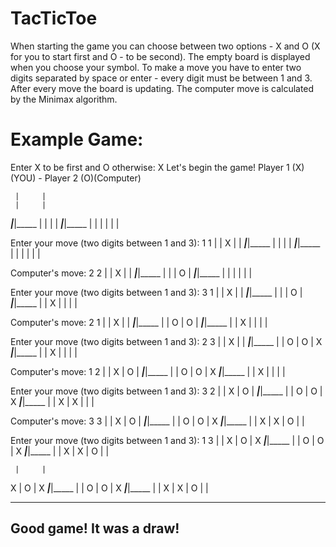 # TacTicToe

When starting the game you can choose between two options - 
X and O (X for you to start first and O - to be second).
The empty board is displayed when you choose your symbol.
To make a move you have to enter two digits separated by space
or enter - every digit must be between 1 and 3.
After every move the board is updating.
The computer move is calculated by the Minimax algorithm.

# Example Game: 


Enter X to be first and O otherwise: X
Let's begin the game!
Player 1 (X)(YOU)  -  Player 2 (O)(Computer)


     |     |
     |     |
_____|_____|_____
     |     |
     |     |
_____|_____|_____
     |     |
     |     |
     |     |

Enter your move (two digits between 1 and 3): 1 1
     |     |
  X  |     |
_____|_____|_____
     |     |
     |     |
_____|_____|_____
     |     |
     |     |
     |     |

Computer's move: 2 2
     |     |
  X  |     |
_____|_____|_____
     |     |
     |  O  |
_____|_____|_____
     |     |
     |     |
     |     |

Enter your move (two digits between 1 and 3): 3 1
     |     |
  X  |     |
_____|_____|_____
     |     |
     |  O  |
_____|_____|_____
     |     |
  X  |     |
     |     |

Computer's move: 2 1
     |     |
  X  |     |
_____|_____|_____
     |     |
  O  |  O  |
_____|_____|_____
     |     |
  X  |     |
     |     |

Enter your move (two digits between 1 and 3): 2 3
     |     |
  X  |     |
_____|_____|_____
     |     |
  O  |  O  |  X
_____|_____|_____
     |     |
  X  |     |
     |     |

Computer's move: 1 2
     |     |
  X  |  O  |
_____|_____|_____
     |     |
  O  |  O  |  X
_____|_____|_____
     |     |
  X  |     |
     |     |

Enter your move (two digits between 1 and 3): 3 2
     |     |
  X  |  O  |
_____|_____|_____
     |     |
  O  |  O  |  X
_____|_____|_____
     |     |
  X  |  X  |
     |     |

Computer's move: 3 3
     |     |
  X  |  O  |
_____|_____|_____
     |     |
  O  |  O  |  X
_____|_____|_____
     |     |
  X  |  X  |  O
     |     |

Enter your move (two digits between 1 and 3): 1 3
     |     |
  X  |  O  |  X
_____|_____|_____
     |     |
  O  |  O  |  X
_____|_____|_____
     |     |
  X  |  X  |  O
     |     |

     |     |
  X  |  O  |  X
_____|_____|_____
     |     |
  O  |  O  |  X
_____|_____|_____
     |     |
  X  |  X  |  O
     |     |

-------------------------
Good game! It was a draw!
-------------------------
